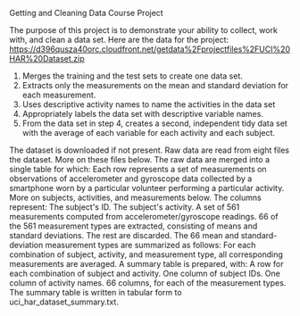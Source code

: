 
Getting and Cleaning Data Course Project

The purpose of this project is to demonstrate your ability to collect, work with, and clean a data set. Here are the data for the project:
https://d396qusza40orc.cloudfront.net/getdata%2Fprojectfiles%2FUCI%20HAR%20Dataset.zip

1. Merges the training and the test sets to create one data set.
2. Extracts only the measurements on the mean and standard deviation for each measurement.
3. Uses descriptive activity names to name the activities in the data set
4. Appropriately labels the data set with descriptive variable names.
5. From the data set in step 4, creates a second, independent tidy data set with the average of each variable for each activity and each subject.

The dataset is downloaded if not present.
Raw data are read from eight files the dataset. More on these files below.
The raw data are merged into a single table for which:
Each row represents a set of measurements on observations of accelerometer and gyroscope data collected by a smartphone worn by a particular volunteer performing a particular activity. More on subjects, activities, and measurements below.
The columns represent:
The subject's ID.
The subject's activity.
A set of 561 measurements computed from accelerometer/gyroscope readings.
66 of the 561 measurement types are extracted, consisting of means and standard deviations. The rest are discarded.
The 66 mean and standard-deviation measurement types are summarized as follows:
For each combination of subject, activity, and measurement type, all corresponding measurements are averaged.
A summary table is prepared, with:
A row for each combination of subject and activity.
One column of subject IDs.
One column of activity names.
66 columns, for each of the measurement types.
The summary table is written in tabular form to uci_har_dataset_summary.txt.
